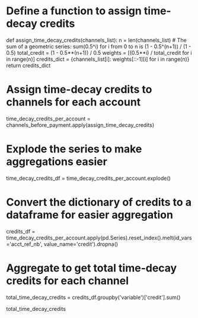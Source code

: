 # Define a function to assign time-decay credits
def assign_time_decay_credits(channels_list):
    n = len(channels_list)
    # The sum of a geometric series: sum(0.5^i) for i from 0 to n is (1 - 0.5^(n+1)) / (1 - 0.5)
    total_credit = (1 - 0.5**(n+1)) / 0.5
    weights = [(0.5**i) / total_credit for i in range(n)]
    credits_dict = {channels_list[i]: weights[::-1][i] for i in range(n)}
    return credits_dict

# Assign time-decay credits to channels for each account
time_decay_credits_per_account = channels_before_payment.apply(assign_time_decay_credits)

# Explode the series to make aggregations easier
time_decay_credits_df = time_decay_credits_per_account.explode()

# Convert the dictionary of credits to a dataframe for easier aggregation
credits_df = time_decay_credits_per_account.apply(pd.Series).reset_index().melt(id_vars='acct_ref_nb', value_name='credit').dropna()

# Aggregate to get total time-decay credits for each channel
total_time_decay_credits = credits_df.groupby('variable')['credit'].sum()

total_time_decay_credits
